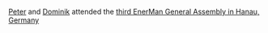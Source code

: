 ---
---
[Peter]({{'members/hehenberger/'}}) and [Dominik]({{'members/leherbauer/'}}) attended the [third EnerMan General Assembly in Hanau, Germany](https://www.linkedin.com/posts/enermanh2020_third-general-assembly-meeting-and-exploitation-activity-7095021742171025408-Vzs3?utm_source=share&utm_medium=member_desktop)